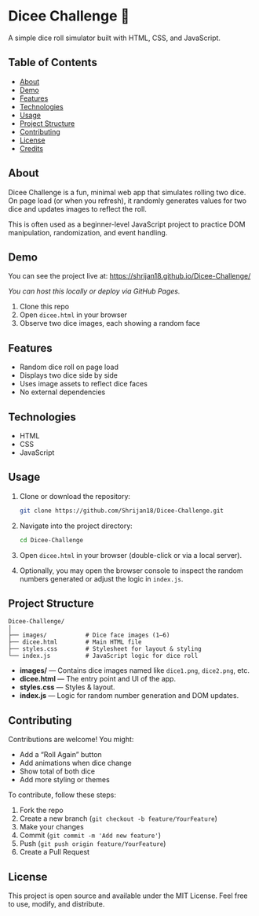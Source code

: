 # Dicee Challenge 🎲

A simple dice roll simulator built with HTML, CSS, and JavaScript.

## Table of Contents

- [About](#about)  
- [Demo](#demo)  
- [Features](#features)  
- [Technologies](#technologies)  
- [Usage](#usage)  
- [Project Structure](#project-structure)  
- [Contributing](#contributing)  
- [License](#license)  
- [Credits](#credits)  

## About

Dicee Challenge is a fun, minimal web app that simulates rolling two dice. On page load (or when you refresh), it randomly generates values for two dice and updates images to reflect the roll.

This is often used as a beginner-level JavaScript project to practice DOM manipulation, randomization, and event handling.

## Demo

You can see the project live at: https://shrijan18.github.io/Dicee-Challenge/

_You can host this locally or deploy via GitHub Pages._

1. Clone this repo  
2. Open `dicee.html` in your browser  
3. Observe two dice images, each showing a random face  

## Features

- Random dice roll on page load  
- Displays two dice side by side  
- Uses image assets to reflect dice faces  
- No external dependencies  

## Technologies

- HTML  
- CSS  
- JavaScript  

## Usage

1. Clone or download the repository:

   ```bash
   git clone https://github.com/Shrijan18/Dicee-Challenge.git
   ```

2. Navigate into the project directory:

   ```bash
   cd Dicee-Challenge
   ```

3. Open `dicee.html` in your browser (double-click or via a local server).

4. Optionally, you may open the browser console to inspect the random numbers generated or adjust the logic in `index.js`.

## Project Structure

```
Dicee-Challenge/
│
├── images/           # Dice face images (1–6)
├── dicee.html        # Main HTML file
├── styles.css        # Stylesheet for layout & styling
└── index.js          # JavaScript logic for dice roll
```

- **images/** — Contains dice images named like `dice1.png`, `dice2.png`, etc.  
- **dicee.html** — The entry point and UI of the app.  
- **styles.css** — Styles & layout.  
- **index.js** — Logic for random number generation and DOM updates.

## Contributing

Contributions are welcome! You might:

- Add a “Roll Again” button  
- Add animations when dice change  
- Show total of both dice  
- Add more styling or themes  

To contribute, follow these steps:

1. Fork the repo  
2. Create a new branch (`git checkout -b feature/YourFeature`)  
3. Make your changes  
4. Commit (`git commit -m 'Add new feature'`)  
5. Push (`git push origin feature/YourFeature`)  
6. Create a Pull Request  

## License

This project is open source and available under the MIT License. Feel free to use, modify, and distribute.
